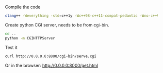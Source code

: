 Compile the code
```bash
clang++ -Weverything -std=c++1y -Wc++98-c++11-compat-pedantic -Wno-c++98-compat -o cgi-bin/serve.cgi serve.cpp
```

Create python CGI server, needs to be from cgi-bin.
```bash
cd ..
python -m CGIHTTPServer
```

Test it
```bash
curl http://0.0.0.0:8000/cgi-bin/serve.cgi
```

Or in the browser: http://0.0.0.0:8000/get.html
